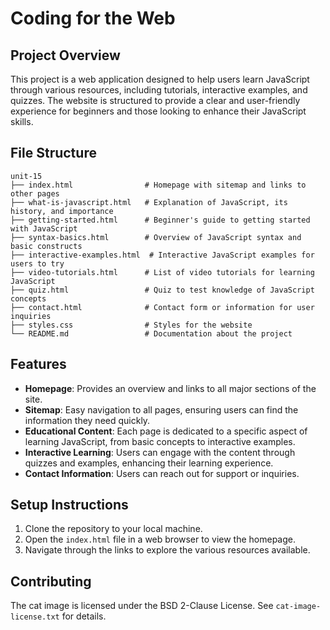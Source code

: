 # Coding for the Web

## Project Overview
This project is a web application designed to help users learn JavaScript through various resources, including tutorials, interactive examples, and quizzes. The website is structured to provide a clear and user-friendly experience for beginners and those looking to enhance their JavaScript skills.

## File Structure
```
unit-15
├── index.html                # Homepage with sitemap and links to other pages
├── what-is-javascript.html   # Explanation of JavaScript, its history, and importance
├── getting-started.html      # Beginner's guide to getting started with JavaScript
├── syntax-basics.html        # Overview of JavaScript syntax and basic constructs
├── interactive-examples.html  # Interactive JavaScript examples for users to try
├── video-tutorials.html      # List of video tutorials for learning JavaScript
├── quiz.html                 # Quiz to test knowledge of JavaScript concepts
├── contact.html              # Contact form or information for user inquiries
├── styles.css                # Styles for the website
└── README.md                 # Documentation about the project
```

## Features
- **Homepage**: Provides an overview and links to all major sections of the site.
- **Sitemap**: Easy navigation to all pages, ensuring users can find the information they need quickly.
- **Educational Content**: Each page is dedicated to a specific aspect of learning JavaScript, from basic concepts to interactive examples.
- **Interactive Learning**: Users can engage with the content through quizzes and examples, enhancing their learning experience.
- **Contact Information**: Users can reach out for support or inquiries.

## Setup Instructions
1. Clone the repository to your local machine.
2. Open the `index.html` file in a web browser to view the homepage.
3. Navigate through the links to explore the various resources available.

## Contributing

The cat image is licensed under the BSD 2-Clause License. See `cat-image-license.txt` for details.
